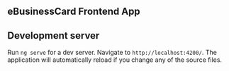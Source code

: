 ## eBusinessCard Frontend App 

## Development server

Run `ng serve` for a dev server. Navigate to `http://localhost:4200/`. The application will automatically reload if you change any of the source files.






